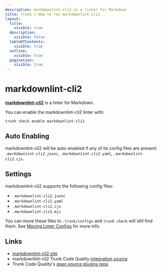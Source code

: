 ```yaml
---
description: markdownlint-cli2 is a linter for Markdown
title: Trunk | How to run markdownlint-cli2
layout:
  title:
    visible: true
  description:
    visible: false
  tableOfContents:
    visible: true
  outline:
    visible: true
  pagination:
    visible: true
---
```


# markdownlint-cli2

[**markdownlint-cli2**](https://github.com/DavidAnson/markdownlint-cli2) is a linter for Markdown.

You can enable the markdownlint-cli2 linter with:

```shell
trunk check enable markdownlint-cli2
```

## Auto Enabling

markdownlint-cli2 will be auto-enabled if any of its config files are present: *`.markdownlint-cli2.jsonc`, `.markdownlint-cli2.yaml`, `.markdownlint-cli2.cjs`*.

## Settings

markdownlint-cli2 supports the following config files:
* `.markdownlint-cli2.jsonc`
* `.markdownlint-cli2.yaml`
* `.markdownlint-cli2.cjs`
* `.markdownlint-cli2.mjs`

You can move these files to `.trunk/configs` and `trunk check` will still find them. See [Moving Linter Configs](..#moving-linter-configs) for more info.




## Links

- [markdownlint-cli2 site](https://github.com/DavidAnson/markdownlint-cli2)
- markdownlint-cli2 Trunk Code Quality [integration source](https://github.com/trunk-io/plugins/tree/main/linters/markdownlint-cli2)
- Trunk Code Quality's [open source plugins repo](https://github.com/trunk-io/plugins/tree/main)

